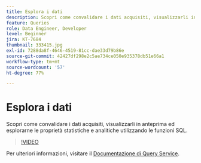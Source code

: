 ```yaml
---
title: Esplora i dati
description: Scopri come convalidare i dati acquisiti, visualizzarli in anteprima ed esplorarne le proprietà statistiche e analitiche utilizzando le funzioni SQL.
feature: Queries
role: Data Engineer, Developer
level: Beginner
jira: KT-7684
thumbnail: 333415.jpg
exl-id: 7288da8f-4646-4519-81cc-dae33d79b86e
source-git-commit: 42427df298e2c5ae734ce050e935378db51e66a1
workflow-type: tm+mt
source-wordcount: '57'
ht-degree: 77%

---
```


# Esplora i dati

Scopri come convalidare i dati acquisiti, visualizzarli in anteprima ed esplorarne le proprietà statistiche e analitiche utilizzando le funzioni SQL.

>[!VIDEO](https://video.tv.adobe.com/v/333415?quality=12&learn=on)

Per ulteriori informazioni, visitare il [Documentazione di Query Service](https://experienceleague.adobe.com/docs/experience-platform/query/home.html?lang=it).
